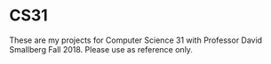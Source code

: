 # CS31
These are my projects for Computer Science 31 with Professor David Smallberg Fall 2018. Please use as reference only.
